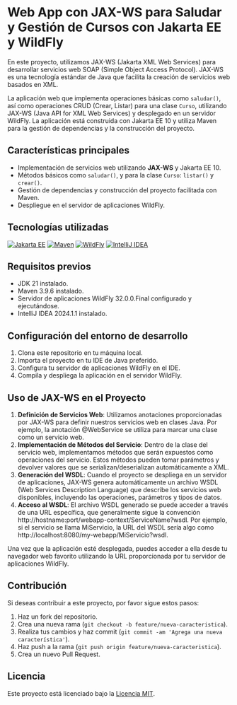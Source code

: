 # Web App con JAX-WS para Saludar y Gestión de Cursos con Jakarta EE y WildFly

En este proyecto, utilizamos JAX-WS (Jakarta XML Web Services) para desarrollar servicios web SOAP (Simple Object Access Protocol). JAX-WS es una tecnología estándar de Java que facilita la creación de servicios web basados en XML.

La aplicación web que implementa operaciones básicas como `saludar()`, así como operaciones CRUD (Crear, Listar) para una clase `Curso`, utilizando JAX-WS (Java API for XML Web Services) y desplegado en un servidor WildFly. La aplicación está construida con Jakarta EE 10 y utiliza Maven para la gestión de dependencias y la construcción del proyecto.

## Características principales

- Implementación de servicios web utilizando **JAX-WS** y Jakarta EE 10.
- Métodos básicos como `saludar()`, y para la clase `Curso`: `listar()` y `crear()`.
- Gestión de dependencias y construcción del proyecto facilitada con Maven.
- Despliegue en el servidor de aplicaciones WildFly.

## Tecnologías utilizadas

[![Jakarta EE](https://img.shields.io/badge/Jakarta%20EE-10.0.0-blue)](https://jakarta.ee/)
[![Maven](https://img.shields.io/badge/Maven-3.9.6-yellow)](https://maven.apache.org/)
[![WildFly](https://img.shields.io/badge/WildFly-32.0.0.Final-red)](https://www.wildfly.org/)
[![IntelliJ IDEA](https://img.shields.io/badge/IntelliJ%20IDEA-2024.1.1-blue)](https://www.jetbrains.com/idea/)

## Requisitos previos

- JDK 21 instalado.
- Maven 3.9.6 instalado.
- Servidor de aplicaciones WildFly 32.0.0.Final configurado y ejecutándose.
- IntelliJ IDEA 2024.1.1 instalado.

## Configuración del entorno de desarrollo

1. Clona este repositorio en tu máquina local.
2. Importa el proyecto en tu IDE de Java preferido.
3. Configura tu servidor de aplicaciones WildFly en el IDE.
4. Compila y despliega la aplicación en el servidor WildFly.

## Uso de JAX-WS en el Proyecto
1. **Definición de Servicios Web**: Utilizamos anotaciones proporcionadas por JAX-WS para definir nuestros servicios web en clases Java. Por ejemplo, la anotación @WebService se utiliza para marcar una clase como un servicio web.
2. **Implementación de Métodos del Servicio**: Dentro de la clase del servicio web, implementamos métodos que serán expuestos como operaciones del servicio. Estos métodos pueden tomar parámetros y devolver valores que se serializan/deserializan automáticamente a XML.
3. **Generación del WSDL**: Cuando el proyecto se despliega en un servidor de aplicaciones, JAX-WS genera automáticamente un archivo WSDL (Web Services Description Language) que describe los servicios web disponibles, incluyendo las operaciones, parámetros y tipos de datos.
4. **Acceso al WSDL**: El archivo WSDL generado se puede acceder a través de una URL específica, que generalmente sigue la convención http://hostname:port/webapp-context/ServiceName?wsdl. Por ejemplo, si el servicio se llama MiServicio, la URL del WSDL sería algo como http://localhost:8080/my-webapp/MiServicio?wsdl.

Una vez que la aplicación esté desplegada, puedes acceder a ella desde tu navegador web favorito utilizando la URL proporcionada por tu servidor de aplicaciones WildFly.

## Contribución

Si deseas contribuir a este proyecto, por favor sigue estos pasos:

1. Haz un fork del repositorio.
2. Crea una nueva rama (`git checkout -b feature/nueva-caracteristica`).
3. Realiza tus cambios y haz commit (`git commit -am 'Agrega una nueva característica'`).
4. Haz push a la rama (`git push origin feature/nueva-caracteristica`).
5. Crea un nuevo Pull Request.

## Licencia

Este proyecto está licenciado bajo la [Licencia MIT](LICENSE).
